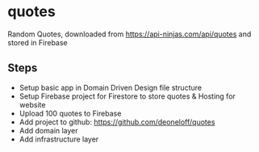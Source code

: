 # quotes

Random Quotes, downloaded from https://api-ninjas.com/api/quotes and stored in Firebase 

## Steps

- Setup basic app in Domain Driven Design file structure
- Setup Firebase project for Firestore to store quotes & Hosting for website
- Upload 100 quotes to Firebase
- Add project to github: https://github.com/deoneloff/quotes
- Add domain layer
- Add infrastructure layer